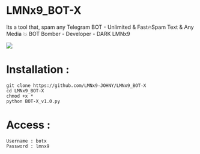 # LMNx9_BOT-X
Its a tool that, spam any Telegram BOT - Unlimited &amp; Fast🔥Spam Text &amp; Any Media 💥 BOT Bomber - Developer - DARK LMNx9

![](https://github.com/LMNx9-JOHNY/LMNx9_BOT-X/blob/main/BOT-X.jpg)

# Installation :
    git clone https://github.com/LMNx9-JOHNY/LMNx9_BOT-X
    cd LMNx9_BOT-X
    chmod +x *
    python BOT-X_v1.0.py

# Access :
    Username : botx
    Password : lmnx9
